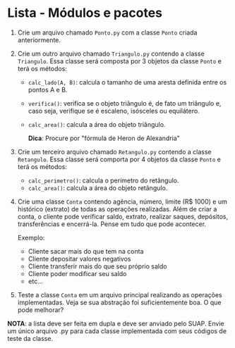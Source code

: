 # Lista - Módulos e pacotes

1. Crie um arquivo chamado ```Ponto.py``` com a classe ```Ponto``` criada anteriormente.

2. Crie um outro arquivo chamado ```Triangulo.py``` contendo a classe ```Triangulo```. Essa classe será composta por 3 objetos da classe ```Ponto``` e terá os métodos:

    - ```calc_lado(A, B)```: calcula o tamanho de uma aresta definida entre os pontos A e B.
    - ```verifica()```: verifica se o objeto triângulo é, de fato um triângulo e, caso seja, verifique se é escaleno, isósceles ou equilátero.    
    - ```calc_area()```: calcula a área do objeto triângulo.
	
		**Dica**: Procure por "fórmula de Heron de Alexandria"

3. Crie um terceiro arquivo chamado ```Retangulo.py``` contendo a classe ```Retangulo```. Essa classe será comporta por 4 objetos da classe ```Ponto``` e terá os métodos:
	- ```calc_perimetro()```: calcula o perímetro do retângulo.
    - ```calc_area()```: calcula a área do objeto retângulo.		

4. Crie uma classe ```Conta``` contendo agência, número, limite (R$ 1000) e um histórico (extrato) de todas as operações realizadas. Além de criar a conta, o cliente pode verificar saldo, extrato, realizar saques, depósitos, transferências e encerrá-la. Pense em tudo que pode acontecer. 

	Exemplo:
	- Cliente sacar mais do que tem na conta
	- Cliente depositar valores negativos
	- Cliente transferir mais do que seu próprio saldo
	- Cliente poder modificar seu saldo
	- etc...

5. Teste a classe ```Conta``` em um arquivo principal realizando as operações implementadas. Veja se sua abstração foi suficientemente boa. O que pode melhorar?

**NOTA**: a lista deve ser feita em dupla e deve ser anviado pelo SUAP. Envie um único arquivo .py para cada classe implementada com seus códigos de teste da classe.